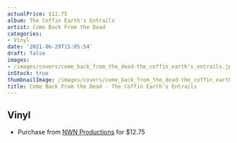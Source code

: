 ```yaml
---
actualPrice: $12.75
album: The Coffin Earth's Entrails
artist: Come Back From the Dead
categories:
- Vinyl
date: '2021-06-29T15:05:54'
draft: false
images:
- /images/covers/come_back_from_the_dead-the_coffin_earth's_entrails.jpg
inStock: true
thumbnailImage: /images/covers/come_back_from_the_dead-the_coffin_earth's_entrails-thumb.jpg
title: Come Back From the Dead - The Coffin Earth's Entrails
---
```


## Vinyl
* Purchase from [NWN Productions](http://shop.nwnprod.com/index.php?route=product/product&path=75&product_id=1377&sort=pd.name&order=ASC) for $12.75
